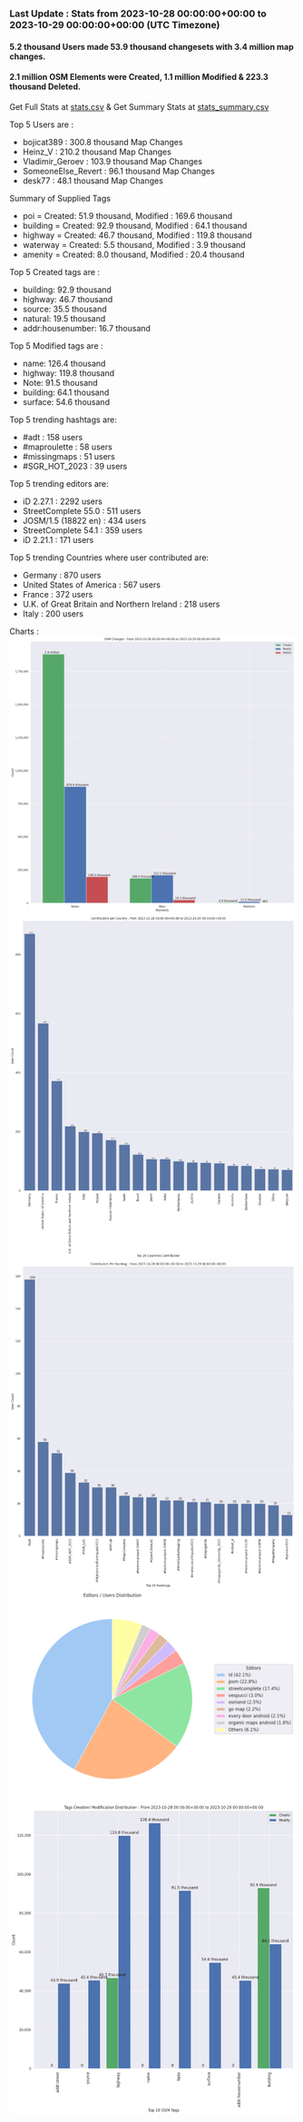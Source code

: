 ### Last Update : Stats from 2023-10-28 00:00:00+00:00 to 2023-10-29 00:00:00+00:00 (UTC Timezone)

#### 5.2 thousand Users made 53.9 thousand changesets with 3.4 million map changes.
#### 2.1 million OSM Elements were Created, 1.1 million Modified & 223.3 thousand Deleted.
Get Full Stats at [stats.csv](/stats/Global/Daily/stats.csv)
 & Get Summary Stats at [stats_summary.csv](/stats/Global/Daily/stats_summary.csv)

Top 5 Users are : 
- bojicat389 : 300.8 thousand Map Changes
- Heinz_V : 210.2 thousand Map Changes
- Vladimir_Geroev : 103.9 thousand Map Changes
- SomeoneElse_Revert : 96.1 thousand Map Changes
- desk77 : 48.1 thousand Map Changes

Summary of Supplied Tags
- poi = Created: 51.9 thousand, Modified : 169.6 thousand
- building = Created: 92.9 thousand, Modified : 64.1 thousand
- highway = Created: 46.7 thousand, Modified : 119.8 thousand
- waterway = Created: 5.5 thousand, Modified : 3.9 thousand
- amenity = Created: 8.0 thousand, Modified : 20.4 thousand


Top 5 Created tags are :
- building: 92.9 thousand
- highway: 46.7 thousand
- source: 35.5 thousand
- natural: 19.5 thousand
- addr:housenumber: 16.7 thousand


Top 5 Modified tags are :
- name: 126.4 thousand
- highway: 119.8 thousand
- Note: 91.5 thousand
- building: 64.1 thousand
- surface: 54.6 thousand


Top 5 trending hashtags are:
- #adt : 158 users
- #maproulette : 58 users
- #missingmaps : 51 users
- #SGR_HOT_2023 : 39 users


Top 5 trending editors are:
- iD 2.27.1 : 2292 users
- StreetComplete 55.0 : 511 users
- JOSM/1.5 (18822 en) : 434 users
- StreetComplete 54.1 : 359 users
- iD 2.21.1 : 171 users


Top 5 trending Countries where user contributed are:
- Germany : 870 users
- United States of America : 567 users
- France : 372 users
- U.K. of Great Britain and Northern Ireland : 218 users
- Italy : 200 users


 Charts : 
![Alt text](./stats_osm_changes.png) 
![Alt text](./stats_users_per_country.png) 
![Alt text](./stats_users_per_hashtag.png) 
![Alt text](./stats_editors_pie_chart.png) 
![Alt text](./stats_tags.png) 

